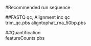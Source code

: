 #Recommended run sequence  

##FASTQ qc, Alignment inc qc  
trim_qc.pbs
aligntophat_rna_50bp.pbs

##Quantification  
featureCounts.pbs 
